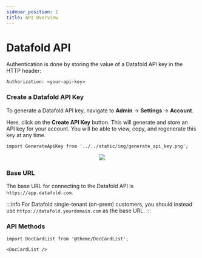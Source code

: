 ```yaml
---
sidebar_position: 1
title: API Overview
---
```


# Datafold API

Authentication is done by storing the value of a Datafold API key in the HTTP header:

`Authorization: <your-api-key>`

### Create a Datafold API Key

To generate a Datafold API key, navigate to **Admin** -> **Settings** -> **Account**. 

Here, click on the **Create API Key** button. This will generate and store an API key for your account. You will be able to view, copy, and regenerate this key at any time. 

```mdx-code-block
import GenerateApiKey from '../../static/img/generate_api_key.png';

```

<center><img src={GenerateApiKey} style={{width: '50%'}}/></center>

### Base URL

The base URL for connecting to the Datafold API is `https://app.datafold.com`. 

:::info
For Datafold single-tenant (on-prem) customers, you should instead use `https://datafold.yourdomain.com` as the base URL.
:::



### API Methods

```mdx-code-block
import DocCardList from '@theme/DocCardList';

<DocCardList />
```